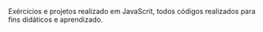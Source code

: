 Exércicios e projetos realizado em JavaScrit, todos códigos realizados para fins didáticos e aprendizado.

